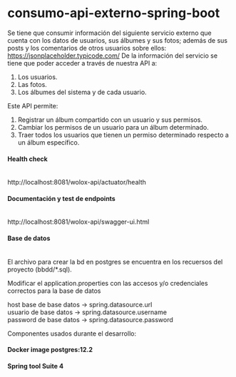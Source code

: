 # consumo-api-externo-spring-boot
Se tiene que consumir información del siguiente servicio externo que cuenta con los datos de usuarios, sus álbumes y sus fotos; además de sus posts y 
los comentarios de otros usuarios sobre ellos: https://jsonplaceholder.typicode.com/ De la información del servicio se tiene que poder acceder a través de nuestra API a:
1. Los usuarios.
2. Las fotos.
3. Los álbumes del sistema y de cada usuario.

Este API permite:
1. Registrar un álbum compartido con un usuario y sus permisos.
2. Cambiar los permisos de un usuario para un álbum determinado.
3. Traer todos los usuarios que tienen un permiso determinado respecto a un
álbum específico.

<h4>Health check</h4>
<br>
http://localhost:8081/wolox-api/actuator/health

<h4>Documentación y test de endpoints</h4>
<br>
http://localhost:8081/wolox-api/swagger-ui.html

<h4>Base de datos</h4><br>
El archivo para crear la bd en postgres se encuentra en los recuersos del proyecto (bbdd/*.sql).

Modificar el application.properties con las accesos y/o credenciales correctos para la base de datos

host base de base datos -> spring.datasource.url
<br>
usuario   de base datos -> spring.datasource.username
<br>
password  de base datos -> spring.datasource.password
<br>

Componentes usados durante el desarrollo:
<h4> Docker image postgres:12.2 </h4>
<h4> Spring tool Suite 4 </h4>
